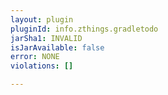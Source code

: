 ```yaml
---
layout: plugin
pluginId: info.zthings.gradletodo
jarSha1: INVALID
isJarAvailable: false
error: NONE
violations: []

---
```

